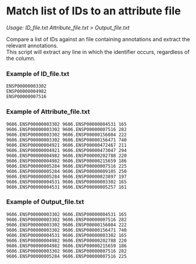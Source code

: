 # Match list of IDs to an attribute file

_Usage: ID_file.txt Attribute_file.txt > Output_file.txt_

Compare a list of IDs against an file containing annotations and extract the relevant annotations.  
This script will extract any line in which the identifier occurs, regardless of the column.  


### Example of ID_file.txt
    ENSP00000003302
    ENSP00000004982
    ENSP00000007516
### Example of Attribute_file.txt
    9606.ENSP00000003302 9606.ENSP00000004531 165
    9606.ENSP00000003302 9606.ENSP00000007516 282
    9606.ENSP00000003302 9606.ENSP00000156084 222
    9606.ENSP00000003302 9606.ENSP00000156471 740
    9606.ENSP00000004921 9606.ENSP00000472467 211
    9606.ENSP00000004921 9606.ENSP00000473047 294
    9606.ENSP00000004982 9606.ENSP00000202788 220
    9606.ENSP00000004982 9606.ENSP00000215659 186
    9606.ENSP00000005284 9606.ENSP00000007516 225
    9606.ENSP00000005284 9606.ENSP00000009105 250
    9606.ENSP00000005284 9606.ENSP00000023897 197
    9606.ENSP00000004531 9606.ENSP00000003302 165
    9606.ENSP00000004531 9606.ENSP00000005257 161

### Example of Output_file.txt
    9606.ENSP00000003302 9606.ENSP00000004531 165
    9606.ENSP00000003302 9606.ENSP00000007516 282
    9606.ENSP00000003302 9606.ENSP00000156084 222
    9606.ENSP00000003302 9606.ENSP00000156471 740
    9606.ENSP00000004531 9606.ENSP00000003302 165
    9606.ENSP00000004982 9606.ENSP00000202788 220
    9606.ENSP00000004982 9606.ENSP00000215659 186
    9606.ENSP00000003302 9606.ENSP00000007516 282
    9606.ENSP00000005284 9606.ENSP00000007516 225

